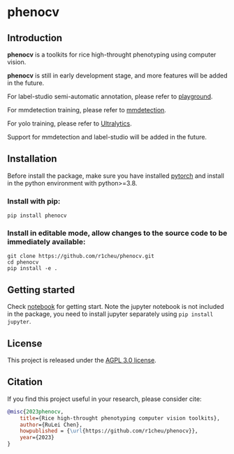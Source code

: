 # phenocv

## Introduction

**phenocv** is a toolkits for rice high-throught phenotyping using computer vision.

**phenocv** is still in early development stage, and more features will be added in the future.

For label-studio semi-automatic annotation, please refer to [playground](https://github.com/open-mmlab/playground).

For mmdetection training, please refer to [mmdetection](https://github.com/open-mmlab/mmdetection).

For yolo training, please refer to [Ultralytics](https://github.com/ultralytics/ultralytics).

Support for mmdetection and label-studio will be added in the future.

## Installation

Before install the package, make sure you have installed [pytorch](https://pytorch.org/get-started/locally/) and install in the python environment with python>=3.8.

### Install with pip:

```shell
pip install phenocv
```

### Install in editable mode, allow changes to the source code to be immediately available:

```shell
git clone https://github.com/r1cheu/phenocv.git
cd phenocv
pip install -e .
```

## Getting started

Check [notebook](tutorial/getting_start.ipynb) for getting start. Note the jupyter notebook is not included in the package, you need to install jupyter separately using `pip install jupyter`.

## License

This project is released under the [AGPL 3.0 license](LICENSE).

## Citation

If you find this project useful in your research, please consider cite:

```Bibtex
@misc{2023phenocv,
    title={Rice high-throught phenotyping computer vision toolkits},
    author={RuLei Chen},
    howpublished = {\url{https://github.com/r1cheu/phenocv}},
    year={2023}
}
```

